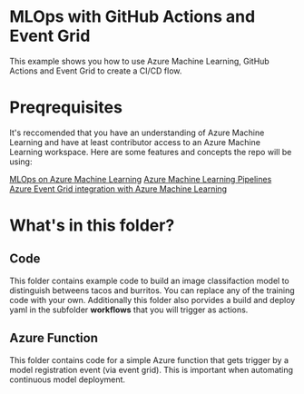 # MLOps with GitHub Actions and Event Grid 

This example shows you how to use Azure Machine Learning, GitHub Actions and Event Grid to create a CI/CD flow. 

# Preqrequisites 

It's reccomended that you have an understanding of Azure Machine Learning and have at least contributor access to an Azure Machine Learning workspace. Here are some features and concepts the repo will be using: 

[MLOps on Azure Machine Learning](https://docs.microsoft.com/en-us/azure/machine-learning/concept-model-management-and-deployment)
[Azure Machine Learning Pipelines](https://docs.microsoft.com/en-us/azure/machine-learning/concept-ml-pipelines)
[Azure Event Grid integration with Azure Machine Learning](https://docs.microsoft.com/en-us/azure/machine-learning/how-to-use-event-grid)


# What's in this folder? 

## Code

This folder contains example code to build an image classifaction model to distinguish betweens tacos and burritos. You can replace any of the training code with your own. Additionally this folder also porvides a build and deploy yaml in the subfolder **workflows** that you will trigger as actions. 

## Azure Function 

This folder contains code for a simple Azure function that gets trigger by a model registration event (via event grid). This is important when automating continuous model deployment. 
